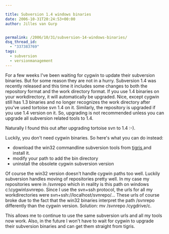 ```yaml
---

title: Subversion 1.4 windows binaries
date: 2006-10-31T20:24:53+00:00
author: Jilles van Gurp


permalink: /2006/10/31/subversion-14-windows-binaries/
dsq_thread_id:
  - "337383769"
tags:
  - subversion
  - versionmanagement
---
```

For a few weeks I've been waiting for cygwin to update their subversion binaries. But for some reason they are not in a hurry. Subversion 1.4 was recently released and this time it includes some changes to both the repository format and the work directory format. If you use 1.4 binaries on your workdirectory, it will automatically be upgraded. Nice, except cygwin still has 1.3 binaries and no longer recognizes the work directory after you've used tortoise svn 1.4 on it. Similarly, the repository is upgraded if you use 1.4 version on it. So, upgrading is not recommended unless you can upgrade all subversion related tools to 1.4.

Naturally I found this out after upgrading tortoise svn to 1.4 :-).

Luckily, you don't need cygwin binaries. So here's what you can do instead:

- download the win32 commandline subversion tools from [tigris ](http://subversion.tigris.org/)and install it.
- modify your path to add the bin directory
- uninstall the obsolete cygwin subversion version

Of course the win32 version doesn't handle cygwin paths too well. Luckily subversion handles moving of repositories pretty well. In my case my repositories were in /svnrepo which in reality is this path on windows c:\cygwin\svnrepo. Since I use the svn+ssh protocol, the urls for all my workdirectories were svn+ssh://localhost/svnrepo/... These urls of course broke due to the fact that the win32 binaries interpret the path /svnrepo differently than the cygwin version. Solution: mv /svnrepo /cygdrive/c.

This allows me to continue to use the same subversion urls and all my tools now work. Also, in the future I won't have to wait for cygwin to upgrade their subversion binaries and can get them straight from tigris.